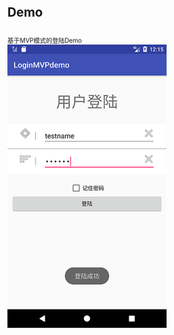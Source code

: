 # Demo
<br/>基于MVP模式的登陆Demo</br>
![Image text](https://raw.githubusercontent.com/zhkHorizon/Demo/master/img-storage/device.png)